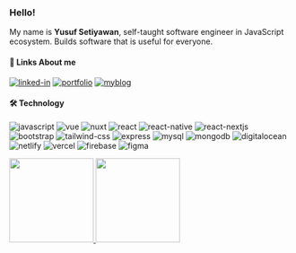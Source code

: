 ### Hello!

My name is **Yusuf Setiyawan**, self-taught software engineer in JavaScript ecosystem. Builds software that is useful for everyone.
<br>

#### 🔗 Links About me
[![linked-in](https://img.shields.io/badge/Linked_In-0077B5?style=for-the-badge&logo=LinkedIn&logoColor=white)](https://www.linkedin.com/in/yusufstawan/)
[![portfolio](https://img.shields.io/badge/Portfolio-0B2035?style=for-the-badge&logo=Google-chrome&logoColor=white)](http://yusufstawan.com/)
[![myblog](https://img.shields.io/badge/My%20Blog-0B2035?style=for-the-badge&logo=Google-chrome&logoColor=white)](https://kelasweb.id/)

#### 🛠️ Technology
![javascript](https://img.shields.io/badge/JavaScript-323330?style=for-the-badge&logo=javascript&logoColor=F7DF1E)
![vue](https://img.shields.io/badge/vue-282C34?style=for-the-badge&logo=vue.js&logoColor=42B883)
![nuxt](https://img.shields.io/badge/nuxtjs-282C34?style=for-the-badge&logo=nuxt.js&logoColor=42B883)
![react](https://img.shields.io/badge/React-282C34?style=for-the-badge&logo=react&logoColor=61DAFB)
![react-native](https://img.shields.io/badge/Reactnative-282C34?style=for-the-badge&logo=react&logoColor=61DAFB)
![react-nextjs](https://img.shields.io/badge/nextjs-20232A?style=for-the-badge&logo=next.js&logoColor=61DAFB)
![bootstrap](https://img.shields.io/badge/Bootstrap-7430F9?style=for-the-badge&logo=bootstrap&logoColor=white)
![tailwind-css](https://img.shields.io/badge/tailwind_css-06B6D4?style=for-the-badge&logo=tailwind-css&logoColor=white)
![express](https://img.shields.io/badge/express%20js-20232A?style=for-the-badge&logo=express&logoColor=yellow)
![mysql](https://img.shields.io/badge/mysql-20232A?style=for-the-badge&logo=mysql&logoColor=blue)
![mongodb](https://img.shields.io/badge/mongo%20db-023430?style=for-the-badge&logo=mongodb&logoColor=green)
![digitalocean](https://img.shields.io/badge/Digitalocean-0000D0?style=for-the-badge&logo=digitalocean&logoColor=white)
![netlify](https://img.shields.io/badge/Netlify-00C7B7?style=for-the-badge&logo=netlify&logoColor=white)
![vercel](https://img.shields.io/badge/Vercel-000000?style=for-the-badge&logo=vercel&logoColor=white)
![firebase](https://img.shields.io/badge/Firebase-ffaa00?style=for-the-badge&logo=Firebase&logoColor=white)
![figma](https://img.shields.io/badge/figma-000000?style=for-the-badge&logo=figma&logoColor=red)

<p align="left">
<a href="https://github.com/yusufstawan">
  <img height="150em" src="https://github-readme-stats-eight-theta.vercel.app/api?username=yusufstawan&show_icons=true&theme=algolia&include_all_commits=true&count_private=true"/>
  <img height="150em" src="https://github-readme-stats-eight-theta.vercel.app/api/top-langs/?username=yusufstawan&layout=compact&langs_count=8&theme=algolia"/>
</a>
</p>

